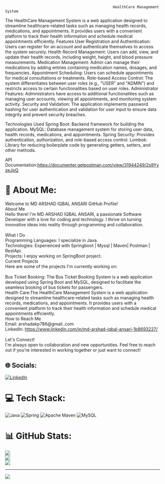                                                      HealthCare Management System
The HealthCare Management System is a web application designed to streamline healthcare-related tasks such as managing health records, medications, and appointments. It provides users with a convenient platform to track their health information and schedule medical appointments efficiently.
Features
User Registration and Authentication: Users can register for an account and authenticate themselves to access the system securely.
Health Record Management: Users can add, view, and update their health records, including weight, height, and blood pressure measurements.
Medication Management: Admin can manage their medications by adding entries containing medication names, dosages, and frequencies.
Appointment Scheduling: Users can schedule appointments for medical consultations or treatments.
Role-based Access Control: The system differentiates between user roles (e.g., "USER" and "ADMIN") and restricts access to certain functionalities based on user roles.
Administrator Features: Administrators have access to additional functionalities such as managing user accounts, viewing all appointments, and monitoring system activity.
Security and Validation: The application implements password hashing for user authentication and validation for user input to ensure data integrity and prevent security breaches.

Technologies Used
Spring Boot: Backend framework for building the application.
MySQL: Database management system for storing user data, health records, medications, and appointments.
Spring Security: Provides authentication, authorization, and role-based access control.
Lombok: Library for reducing boilerplate code by generating getters, setters, and other methods.

API Documentation:https://documenter.getpostman.com/view/31944249/2s9YyzeJpQ


# 💫 About Me:
Welcome to MD ARSHAD IQBAL ANSARI GitHub Profile!<br>About Me<br>Hello there! I'm MD ARSHAD IQBAL ANSARI, a passionate Software Developer with a love for coding and technology. I thrive on turning innovative ideas into reality through programming and collaboration.<br><br>What I Do<br>Programming Languages: I specialize in Java.<br>Technologies: Experienced with Springboot | Mysql | Maven| Postman | RestApi.<br>Projects: I enjoy working on SpringBoot project.<br>Current Projects<br>Here are some of the projects I'm currently working on:<br><br>Bus Ticket Booking: The Bus Ticket Booking System is a web application developed using Spring Boot and MySQL, designed to facilitate the seamless booking of bus tickets for passengers. <br>Health Care:The HealthCare Management System is a web application designed to streamline healthcare-related tasks such as managing health records, medications, and appointments. It provides users with a convenient platform to track their health information and schedule medical appointments efficiently.<br>How to Reach Me<br>Email: arshadakp786@gmail..com<br>LinkedIn: https://www.linkedin.com/in/md-arshad-iqbal-ansari-1b8693227/<br><br>Let's Connect!<br>I'm always open to collaboration and new opportunities. Feel free to reach out if you're interested in working together or just want to connect!


## 🌐 Socials:
[![LinkedIn](https://img.shields.io/badge/LinkedIn-%230077B5.svg?logo=linkedin&logoColor=white)](https://linkedin.com/in/https://www.linkedin.com/in/md-arshad-iqbal-ansari-1b8693227/) 

# 💻 Tech Stack:
![Java](https://img.shields.io/badge/java-%23ED8B00.svg?style=for-the-badge&logo=openjdk&logoColor=white)  ![Spring](https://img.shields.io/badge/spring-%236DB33F.svg?style=for-the-badge&logo=spring&logoColor=white) ![Apache Maven](https://img.shields.io/badge/Apache%20Maven-C71A36?style=for-the-badge&logo=Apache%20Maven&logoColor=white) ![MySQL](https://img.shields.io/badge/mysql-%2300000f.svg?style=for-the-badge&logo=mysql&logoColor=white)
# 📊 GitHub Stats:
![](https://github-readme-stats.vercel.app/api?username=arshadiqbal786&theme=dracula&hide_border=false&include_all_commits=true&count_private=false)<br/>
![](https://github-readme-streak-stats.herokuapp.com/?user=arshadiqbal786&theme=dracula&hide_border=false)<br/>
![](https://github-readme-stats.vercel.app/api/top-langs/?username=arshadiqbal786&theme=dracula&hide_border=false&include_all_commits=true&count_private=false&layout=compact)

---
[![](https://visitcount.itsvg.in/api?id=arshadiqbal786&icon=0&color=0)](https://visitcount.itsvg.in)


